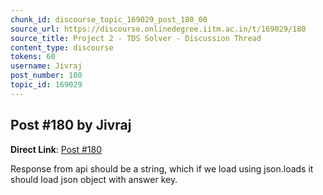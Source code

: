 ```yaml
---
chunk_id: discourse_topic_169029_post_180_00
source_url: https://discourse.onlinedegree.iitm.ac.in/t/169029/180
source_title: Project 2 - TDS Solver - Discussion Thread
content_type: discourse
tokens: 60
username: Jivraj
post_number: 180
topic_id: 169029
---
```


## Post #180 by Jivraj

**Direct Link**: [Post #180](https://discourse.onlinedegree.iitm.ac.in/t/169029/180)

Response from api should be a string, which if we load using json.loads it should load json object with answer key.
